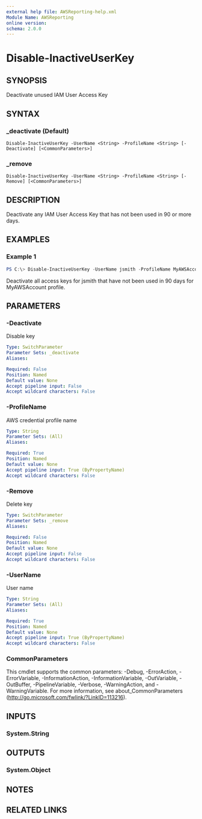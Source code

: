 ```yaml
---
external help file: AWSReporting-help.xml
Module Name: AWSReporting
online version:
schema: 2.0.0
---
```


# Disable-InactiveUserKey

## SYNOPSIS
Deactivate unused IAM User Access Key

## SYNTAX

### _deactivate (Default)
```
Disable-InactiveUserKey -UserName <String> -ProfileName <String> [-Deactivate] [<CommonParameters>]
```

### _remove
```
Disable-InactiveUserKey -UserName <String> -ProfileName <String> [-Remove] [<CommonParameters>]
```

## DESCRIPTION
Deactivate any IAM User Access Key that has not been used in 90 or more days.

## EXAMPLES

### Example 1
```powershell
PS C:\> Disable-InactiveUserKey -UserName jsmith -ProfileName MyAWSAccount
```

Deactivate all access keys for jsmith that have not been used in 90 days for MyAWSAccount profile.

## PARAMETERS

### -Deactivate
Disable key

```yaml
Type: SwitchParameter
Parameter Sets: _deactivate
Aliases:

Required: False
Position: Named
Default value: None
Accept pipeline input: False
Accept wildcard characters: False
```

### -ProfileName
AWS credential profile name

```yaml
Type: String
Parameter Sets: (All)
Aliases:

Required: True
Position: Named
Default value: None
Accept pipeline input: True (ByPropertyName)
Accept wildcard characters: False
```

### -Remove
Delete key

```yaml
Type: SwitchParameter
Parameter Sets: _remove
Aliases:

Required: False
Position: Named
Default value: None
Accept pipeline input: False
Accept wildcard characters: False
```

### -UserName
User name

```yaml
Type: String
Parameter Sets: (All)
Aliases:

Required: True
Position: Named
Default value: None
Accept pipeline input: True (ByPropertyName)
Accept wildcard characters: False
```

### CommonParameters
This cmdlet supports the common parameters: -Debug, -ErrorAction, -ErrorVariable, -InformationAction, -InformationVariable, -OutVariable, -OutBuffer, -PipelineVariable, -Verbose, -WarningAction, and -WarningVariable.
For more information, see about_CommonParameters (http://go.microsoft.com/fwlink/?LinkID=113216).

## INPUTS

### System.String

## OUTPUTS

### System.Object
## NOTES

## RELATED LINKS
